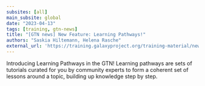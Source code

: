 ```yaml
---
subsites: [all]
main_subsite: global
date: "2023-04-13"
tags: [training, gtn-news]
title: "[GTN news] New Feature: Learning Pathways!"
authors: "Saskia Hiltemann, Helena Rasche"
external_url: 'https://training.galaxyproject.org/training-material/news/2023/04/13/learning-pathways.html'
---
```


Introducing Learning Pathways in the GTN! Learning pathways are sets of tutorials curated for you by community experts to form a coherent set of lessons around a topic, building up knowledge step by step.

